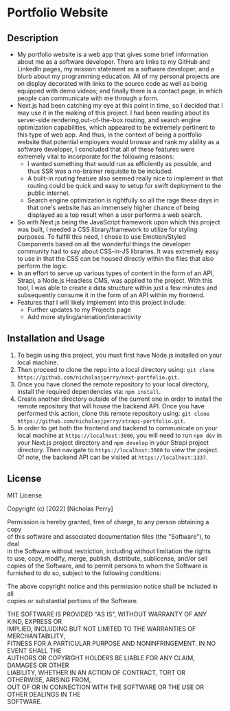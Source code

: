 # Portfolio Website

## Description 

* My portfolio website is a web app that gives some brief information about me as a software developer.  There are links to my GitHub and LinkedIn pages, my mission statement as a software developer, and a blurb about my programming education.  All of my personal projects are on display decorated with links to the source code as well as being equipped with demo videos; and finally there is a contact page, in which people can communicate with me through a form.
* Next.js had been catching my eye at this point in time, so I decided that I may use it in the making of this project.  I had been reading about its server-side rendering,out-of-the-box routing, and search engine optimization capabilities, which appeared to be extremely pertinent to this type of web app.  And thus, in the context of being a portfolio website that potential employers would browse and rank my ability as a software developer, I concluded that all of these features were extremely vital to incorporate for the following reasons:
  * I wanted something that would run as efficiently as possible, and thus SSR was a no-brainer requisite to be included.
  * A built-in routing feature also seemed really nice to implement in that routing could be quick and easy to setup for swift deployment to the public internet.
  * Search engine optimization is rightfully so all the rage these days in that one's website has an immensely higher chance of being displayed as a top result when a user performs a web search.
* So with Next.js being the JavaScript framework upon which this project was built, I needed a CSS library/framework to utilize for styling purposes.  To fulfill this need, I chose to use Emotion/Styled Components based on all the wonderful things the developer community had to say about CSS-in-JS libraries.  It was extremely easy to use in that the CSS can be housed directly within the files that also perform the logic.
* In an effort to serve up various types of content in the form of an API, Strapi, a Node.js Headless CMS, was applied to the project.  With this tool, I was able to create a data structure within just a few minutes and subsequently consume it in the form of an API within my frontend.  
* Features that I will likely implement into this project include:
  * Further updates to my Projects page
  * Add more styling/animation/interactivity

## Installation and Usage

  1. To begin using this project, you must first have Node.js installed on your local machine.
  2. Then proceed to clone the repo into a local directory using: ```git clone https://github.com/nicholasjperry/next-portfolio.git```.
  3. Once you have cloned the remote repository to your local directory, install the required dependencies via: ```npm install```.
  4. Create another directory outside of the current one in order to install the remote repository that will house the backend API.  Once you have performed this action, clone this remote repository using: ```git clone https://github.com/nicholasjperry/strapi-portfolio.git```.
  5. In order to get both the frontend and backend to communicate on your local machine at ```https://localhost:3000```, you will need to run ```npm dev``` in your Next.js project directory and ```npm develop``` in your Strapi project directory.  Then navigate to ```https://localhost:3000``` to view the project.  Of note, the backend API can be visited at ```https://localhost:1337```.  

## License  

MIT License

Copyright (c) [2022] [Nicholas Perry]

Permission is hereby granted, free of charge, to any person obtaining a copy  
of this software and associated documentation files (the "Software"), to deal  
in the Software without restriction, including without limitation the rights  
to use, copy, modify, merge, publish, distribute, sublicense, and/or sell  
copies of the Software, and to permit persons to whom the Software is  
furnished to do so, subject to the following conditions:  
  
The above copyright notice and this permission notice shall be included in all  
copies or substantial portions of the Software.  
  
THE SOFTWARE IS PROVIDED "AS IS", WITHOUT WARRANTY OF ANY KIND, EXPRESS OR  
IMPLIED, INCLUDING BUT NOT LIMITED TO THE WARRANTIES OF MERCHANTABILITY,  
FITNESS FOR A PARTICULAR PURPOSE AND NONINFRINGEMENT. IN NO EVENT SHALL THE  
AUTHORS OR COPYRIGHT HOLDERS BE LIABLE FOR ANY CLAIM, DAMAGES OR OTHER  
LIABILITY, WHETHER IN AN ACTION OF CONTRACT, TORT OR OTHERWISE, ARISING FROM,  
OUT OF OR IN CONNECTION WITH THE SOFTWARE OR THE USE OR OTHER DEALINGS IN THE  
SOFTWARE.  